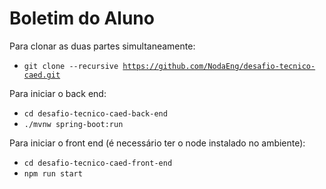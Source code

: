 # Boletim do Aluno

Para clonar as duas partes simultaneamente:
- <code>git clone --recursive https://github.com/NodaEng/desafio-tecnico-caed.git</code>

Para iniciar o back end:
- <code>cd desafio-tecnico-caed-back-end</code>
- <code>./mvnw spring-boot:run</code>

Para iniciar o front end (é necessário ter o node instalado no ambiente):
- <code>cd desafio-tecnico-caed-front-end</code>
- <code>npm run start</code>

